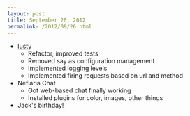 ```yaml
---
layout: post
title: September 26, 2012
permalink: /2012/09/26.html
---
```


* [lusty](https://github.com/Olivine-Labs/lusted)
  * Refactor, improved tests
  * Removed say as configuration management
  * Implemented logging levels
  * Implemented firing requests based on url and method
* Neflaria Chat
  * Got web-based chat finally working
  * Installed plugins for color, images, other things
* Jack's birthday!
